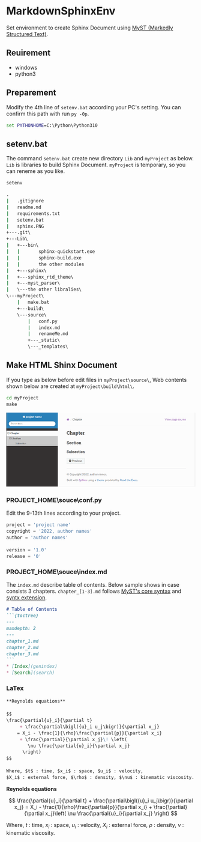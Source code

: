# MarkdownSphinxEnv

Set environment to create Sphinx Document using [MyST (Markedly Structured Text)](https://myst-parser.readthedocs.io/en/latest/).

## Reuirement

* windows
* python3

## Preparement

Modify the 4th line of `setenv.bat` according your PC's setting.
You can confirm this path with run `py -0p`.

```cmd
set PYTHONHOME=C:\Python\Python310
```

## setenv.bat

The command `setenv.bat` create new directory `Lib` and `myProject` as below.
`Lib` is libraries to build Sphinx Document.
`myProject` is temporary, so you can reneme as you like.

```cmd
setenv
```

```cmd
.
|   .gitignore
|   readme.md
|   requirements.txt
|   setenv.bat
|   sphinx.PNG
+---.git\
+---Lib\
|   +---bin\
|   |       sphinx-quickstart.exe
|   |       sphinx-build.exe
|   |       the other modules
|   +---sphinx\
|   +---sphinx_rtd_theme\
|   +---myst_parser\
|   \---the other libralies\
\---myProject\
    |   make.bat
    +---build\
    \---source\
        |   conf.py
        |   index.md
        |   renameMe.md
        +---_static\
        \---_templates\
```

## Make HTML Shinx Document

If you type as below before edit files in `myProject\source\`,
Web contents shown below are created at `myProject\build\html\`. 

```cmd
cd myProject
make
```

![](sphinx.PNG)

###  PROJECT_HOME\souce\conf.py

Edit the 9-13th lines according to your project.

```Python
project = 'project name'
copyright = '2022, author names'
author = 'author names'

version = '1.0'
release = '0'
```

###  PROJECT_HOME\souce\index.md

The `index.md` describe table of contents.
Below sample shows in case consists 3 chapters.
`chapter_[1-3].md` follows [MyST's core syntax](https://myst-parser.readthedocs.io/en/latest/syntax/syntax.html#) and [syntx extension](https://myst-parser.readthedocs.io/en/latest/syntax/optional.html).

````md
# Table of Contents
```{toctree}
---
maxdepth: 2
---
chapter_1.md
chapter_2.md
chapter_3.md
```
* [Index](genindex)
* [Search](search)
````

### LaTex

```md
**Reynolds equations**

$$
\frac{\partial{u}_i}{\partial t}
     + \frac{\partial\bigl({u}_i u_j\bigr)}{\partial x_j}
    = X_i - \frac{1}{\rho}\frac{\partial{p}}{\partial x_i}
     + \frac{\partial}{\partial x_j}\! \left(
        \nu \frac{\partial{u}_i}{\partial x_j}
      \right)
$$

Where, $t$ : time, $x_i$ : space, $u_i$ : velocity, 
$X_i$ : external force, $\rho$ : density, $\nu$ : kinematic viscosity.
```

**Reynolds equations**

$$
\frac{\partial{u}_i}{\partial t}
     + \frac{\partial\bigl({u}_i u_j\bigr)}{\partial x_j}
    = X_i - \frac{1}{\rho}\frac{\partial{p}}{\partial x_i}
     + \frac{\partial}{\partial x_j}\left(
        \nu \frac{\partial{u}_i}{\partial x_j}
      \right)
$$

Where, $t$ : time, $x_i$ : space, $u_i$ : velocity, 
$X_i$ : external force, $\rho$ : density, $\nu$ : kinematic viscosity.

